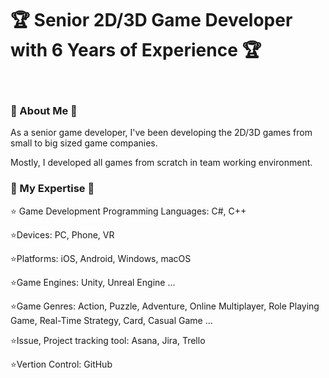 <h1>🏆 Senior 2D/3D Game Developer with 6 Years of Experience 🏆
</h1>

<br />

### 📌 About Me 📌

As a senior game developer, I've been developing the 2D/3D games from small to big sized game companies.

Mostly, I developed all games from scratch in team working environment.

### 📌 My Expertise 📌

⭐ Game Development Programming Languages: C#, C++

⭐Devices: PC, Phone, VR

⭐Platforms: iOS, Android, Windows, macOS

⭐Game Engines: Unity, Unreal Engine ...

⭐Game Genres: Action, Puzzle, Adventure, Online Multiplayer, Role Playing Game, Real-Time Strategy, Card, Casual Game ...

⭐Issue, Project tracking tool: Asana, Jira, Trello

⭐Vertion Control: GitHub

